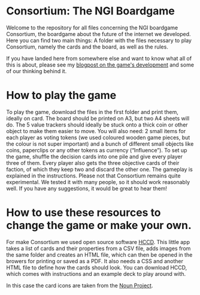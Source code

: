 # Consortium: The NGI Boardgame
Welcome to the repository for all files concerning the NGI boardgame Consortium, the boardgame about the future of the internet we developed. Here you can find two main things: A folder with the files necessary to play Consortium, namely the cards and the board, as well as the rules.

If you have landed here from somewhere else and want to know what all of this is about, please see my [blogpost on the game's development](https://www.nesta.org.uk/blog/rethinking-internet-playing-boardgame/) and some of our thinking behind it.

# How to play the game
To play the game, download the files in the first folder and print them, ideally on card. The board should be printed on A3, but two A4 sheets will do. The 5 value trackers should ideally be stuck onto a thick coin or other object to make them easier to move. 
You will also need: 2 small items for each player as voting tokens (we used coloured wooden game pieces, but the colour is not super important) and a bunch of different small objects like coins, paperclips or any other tokens as currency (“Influence”).
To set up the game, shuffle the decision cards into one pile and give every player three of them. Every player also gets the three objective cards of their faction, of which they keep two and discard the other one. The gameplay is explained in the instructions.
Please not that Consortium remains quite experimental. We tested it with many people, so it should work reasonably well. If you have any suggestions, it would be great to hear them!

# How to use these resources to change the game or make your own.
For make Consortium we used open source software [HCCD](https://github.com/vaemendis/hccd). This little app takes a list of cards and their properties from a CSV file, adds images from the same folder and creates an HTML file, which can then be opened in the browers for printing or saved as a PDF. It also needs a CSS and another HTML file to define how the cards should look. You can download HCCD, which comes with instructions and an example deck to play around with. 

In this case the card icons are taken from the [Noun Project](https://thenounproject.com/). 
